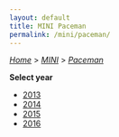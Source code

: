 ```yaml
---
layout: default
title: MINI Paceman
permalink: /mini/paceman/
---
```

[*Home*](/) > [*MINI*](/mini/) > [*Paceman*](/mini/paceman/)

**Select year**

- [2013](/mini/paceman/2013/)
- [2014](/mini/paceman/2014/)
- [2015](/mini/paceman/2015/)
- [2016](/mini/paceman/2016/)